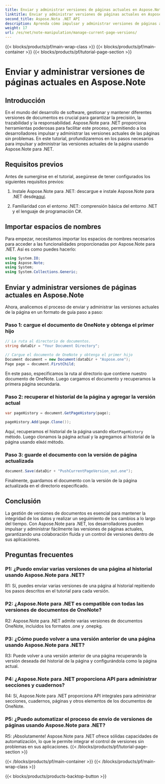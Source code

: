 ```yaml
---
title: Enviar y administrar versiones de páginas actuales en Aspose.Note
linktitle: Enviar y administrar versiones de páginas actuales en Aspose.Note
second_title: Aspose.Nota .NET API
description: Aprenda cómo impulsar y administrar versiones de páginas actuales en Aspose.Note para .NET sin esfuerzo. Mejore el control de versiones de documentos y la colaboración.
weight: 17
url: /es/net/note-manipulation/manage-current-page-versions/
---
```


{{< blocks/products/pf/main-wrap-class >}}
{{< blocks/products/pf/main-container >}}
{{< blocks/products/pf/tutorial-page-section >}}

# Enviar y administrar versiones de páginas actuales en Aspose.Note

## Introducción

En el mundo del desarrollo de software, gestionar y mantener diferentes versiones de documentos es crucial para garantizar la precisión, la trazabilidad y la responsabilidad. Aspose.Note para .NET proporciona herramientas poderosas para facilitar este proceso, permitiendo a los desarrolladores impulsar y administrar las versiones actuales de las páginas sin problemas. En este tutorial, profundizaremos en los pasos necesarios para impulsar y administrar las versiones actuales de la página usando Aspose.Note para .NET.

## Requisitos previos

Antes de sumergirse en el tutorial, asegúrese de tener configurados los siguientes requisitos previos:

1. Instale Aspose.Note para .NET: descargue e instale Aspose.Note para .NET desde[aquí](https://releases.aspose.com/note/net/).

2. Familiaridad con el entorno .NET: comprensión básica del entorno .NET y el lenguaje de programación C#.

## Importar espacios de nombres

Para empezar, necesitamos importar los espacios de nombres necesarios para acceder a las funcionalidades proporcionadas por Aspose.Note para .NET. Así es como puedes hacerlo:

```csharp
using System.IO;
using Aspose.Note;
using System;
using System.Collections.Generic;
```

## Enviar y administrar versiones de páginas actuales en Aspose.Note

Ahora, analicemos el proceso de enviar y administrar las versiones actuales de la página en un formato de guía paso a paso:

### Paso 1: cargue el documento de OneNote y obtenga el primer hijo

```csharp
// La ruta al directorio de documentos.
string dataDir = "Your Document Directory";

// Cargue el documento de OneNote y obtenga el primer hijo
Document document = new Document(dataDir + "Aspose.one");
Page page = document.FirstChild;
```

En este paso, especificamos la ruta al directorio que contiene nuestro documento de OneNote. Luego cargamos el documento y recuperamos la primera página secundaria.

### Paso 2: recuperar el historial de la página y agregar la versión actual

```csharp
var pageHistory = document.GetPageHistory(page);

pageHistory.Add(page.Clone());
```

 Aquí, recuperamos el historial de la página usando el`GetPageHistory` método. Luego clonamos la página actual y la agregamos al historial de la página usando el`Add` método.

### Paso 3: guarde el documento con la versión de página actualizada

```csharp
document.Save(dataDir + "PushCurrentPageVersion_out.one");
```

Finalmente, guardamos el documento con la versión de la página actualizada en el directorio especificado.

## Conclusión

La gestión de versiones de documentos es esencial para mantener la integridad de los datos y realizar un seguimiento de los cambios a lo largo del tiempo. Con Aspose.Note para .NET, los desarrolladores pueden impulsar y administrar fácilmente las versiones de páginas actuales, garantizando una colaboración fluida y un control de versiones dentro de sus aplicaciones.

## Preguntas frecuentes

### P1: ¿Puedo enviar varias versiones de una página al historial usando Aspose.Note para .NET?

R1: Sí, puedes enviar varias versiones de una página al historial repitiendo los pasos descritos en el tutorial para cada versión.

### P2: ¿Aspose.Note para .NET es compatible con todas las versiones de documentos de OneNote?

R2: Aspose.Note para .NET admite varias versiones de documentos OneNote, incluidos los formatos .one y .onepkg.

### P3: ¿Cómo puedo volver a una versión anterior de una página usando Aspose.Note para .NET?

R3: Puede volver a una versión anterior de una página recuperando la versión deseada del historial de la página y configurándola como la página actual.

### P4: ¿Aspose.Note para .NET proporciona API para administrar secciones y cuadernos?

R4: Sí, Aspose.Note para .NET proporciona API integrales para administrar secciones, cuadernos, páginas y otros elementos de los documentos de OneNote.

### P5: ¿Puedo automatizar el proceso de envío de versiones de páginas usando Aspose.Note para .NET?

R5: ¡Absolutamente! Aspose.Note para .NET ofrece sólidas capacidades de automatización, lo que le permite integrar el control de versiones sin problemas en sus aplicaciones.
{{< /blocks/products/pf/tutorial-page-section >}}

{{< /blocks/products/pf/main-container >}}
{{< /blocks/products/pf/main-wrap-class >}}

{{< blocks/products/products-backtop-button >}}
